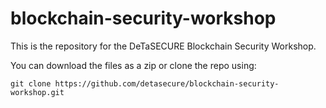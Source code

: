 # blockchain-security-workshop

This is the repository for the DeTaSECURE Blockchain Security Workshop.

You can download the files as a zip or clone the repo using:

```
git clone https://github.com/detasecure/blockchain-security-workshop.git
